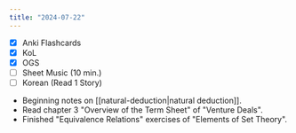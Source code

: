 ```yaml
---
title: "2024-07-22"
---
```


- [x] Anki Flashcards
- [x] KoL
- [x] OGS
- [ ] Sheet Music (10 min.)
- [ ] Korean (Read 1 Story)

* Beginning notes on [[natural-deduction|natural deduction]].
* Read chapter 3 "Overview of the Term Sheet" of "Venture Deals".
* Finished "Equivalence Relations" exercises of "Elements of Set Theory".